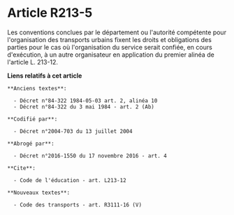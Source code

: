 # Article R213-5

Les conventions conclues par le département ou l'autorité compétente pour l'organisation des transports urbains fixent les
droits et obligations des parties pour le cas où l'organisation du service serait confiée, en cours d'exécution, à un autre
organisateur en application du premier alinéa de l'article L. 213-12.

**Liens relatifs à cet article**

	**Anciens textes**:

	  - Décret n°84-322 1984-05-03 art. 2, alinéa 10
	  - Décret n°84-322 du 3 mai 1984 - art. 2 (Ab)

	**Codifié par**:

	  - Décret n°2004-703 du 13 juillet 2004

	**Abrogé par**:

	  - Décret n°2016-1550 du 17 novembre 2016 - art. 4

	**Cite**:

	  - Code de l'éducation - art. L213-12

	**Nouveaux textes**:

	  - Code des transports - art. R3111-16 (V)
